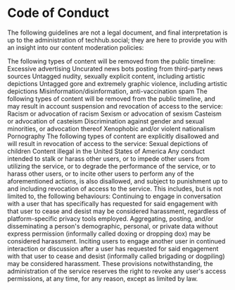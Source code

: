 # Code of Conduct

The following guidelines are not a legal document, and final interpretation is up to the administration of techhub.social; they are here to provide you with an insight into our content moderation policies:

The following types of content will be removed from the public timeline:
Excessive advertising
Uncurated news bots posting from third-party news sources
Untagged nudity, sexually explicit content, including artistic depictions
Untagged gore and extremely graphic violence, including artistic depictions
Misinformation/disinformation, anti-vaccination spam
The following types of content will be removed from the public timeline, and may result in account suspension and revocation of access to the service:
Racism or advocation of racism
Sexism or advocation of sexism
Casteism or advocation of casteism
Discrimination against gender and sexual minorities, or advocation thereof
Xenophobic and/or violent nationalism
Pornography
The following types of content are explicitly disallowed and will result in revocation of access to the service:
Sexual depictions of children
Content illegal in the United States of America
Any conduct intended to stalk or harass other users, or to impede other users from utilizing the service, or to degrade the performance of the service, or to harass other users, or to incite other users to perform any of the aforementioned actions, is also disallowed, and subject to punishment up to and including revocation of access to the service. This includes, but is not limited to, the following behaviours:
Continuing to engage in conversation with a user that has specifically has requested for said engagement with that user to cease and desist may be considered harassment, regardless of platform-specific privacy tools employed.
Aggregating, posting, and/or disseminating a person's demographic, personal, or private data without express permission (informally called doxing or dropping dox) may be considered harassment.
Inciting users to engage another user in continued interaction or discussion after a user has requested for said engagement with that user to cease and desist (informally called brigading or dogpiling) may be considered harassment.
These provisions notwithstanding, the administration of the service reserves the right to revoke any user's access permissions, at any time, for any reason, except as limited by law.
